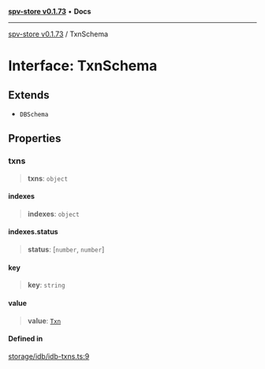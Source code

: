 [**spv-store v0.1.73**](../README.md) • **Docs**

***

[spv-store v0.1.73](../globals.md) / TxnSchema

# Interface: TxnSchema

## Extends

- `DBSchema`

## Properties

### txns

> **txns**: `object`

#### indexes

> **indexes**: `object`

#### indexes.status

> **status**: [`number`, `number`]

#### key

> **key**: `string`

#### value

> **value**: [`Txn`](Txn.md)

#### Defined in

[storage/idb/idb-txns.ts:9](https://github.com/bitcoin-sv/spv-store/blob/9735342843cd2ea4b04983988f1fa98b59c98947/src/storage/idb/idb-txns.ts#L9)
